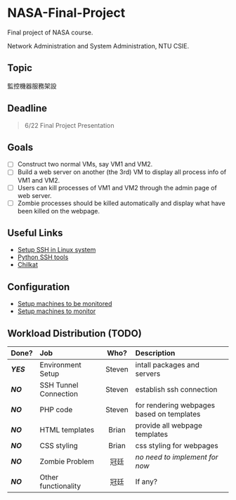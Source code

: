 # NASA-Final-Project

Final project of NASA course.

Network Administration and System Administration, NTU CSIE.

## Topic

監控機器服務架設

## Deadline

> 6/22 Final Project Presentation

## Goals

- [ ] Construct two normal VMs, say VM1 and VM2.
- [ ] Build a web server on another (the 3rd) VM to display all process info of VM1 and VM2.
- [ ] Users can kill processes of VM1 and VM2 through the admin page of web server.
- [ ] Zombie processes should be killed automatically and display what have been killed on the webpage.

## Useful Links

* [Setup SSH in Linux system](http://docs.oracle.com/cd/E18930_01/html/821-2426/gksja.html#gksrd)
* [Python SSH tools](https://wiki.python.org/moin/SecureShell)
* [Chilkat](https://www.chilkatsoft.com/python.asp)

## Configuration

* [Setup machines to be monitored](./config_monitored.md)
* [Setup machines to monitor](./config_monitoring.md)

## Workload Distribution (TODO)

|Done?|Job|Who?|Description|
|:-----------------|:--------|:---:|:-------|
|***YES***|Environment Setup|Steven|intall packages and servers|
|***NO***|SSH Tunnel Connection|Steven|establish ssh connection|
|***NO***|PHP code|Steven|for rendering webpages based on templates|
|***NO***|HTML templates|Brian|provide all webpage templates|
|***NO***|CSS styling|Brian|css styling for webpages|
|***NO***|Zombie Problem|冠廷|*no need to implement for now*|
|***NO***|Other functionality|冠廷|If any?|



